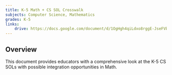 ```yaml
---
title: K-5 Math + CS SOL Crosswalk
subjects: Computer Science, Mathematics
grades: K-5
links:
    drive: https://docs.google.com/document/d/1OgHgh4qiLdxo8rggE-JseFVbTCtaEL1LHzvWk_5dvmg/edit?usp=drive_link
---
```


## Overview

This document provides educators with a comprehensive look at the K-5 CS SOLs with possible integration opportunities in Math.
